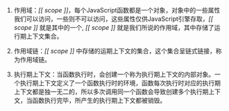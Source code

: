 1. 作用域：*[[ scope ]]*，每个JavaScript函数都是一个对象，对象中的一些属性我们可以访问，一些则不可以访问，这些属性仅供JavaScript引擎存取，*[[ scope ]]* 就是其中的一个,
*[[ scope ]]* 就是我们所说的作用域，其中存储了运行期上下文集合。

2. 作用域链：*[[ scope ]]* 中存储的运期上下文的集合，这个集合呈链式链接，称为作用域链。

3. 执行期上下文：当函数执行时，会创建一个称为执行期上下文的内部对象。一个执行期上下文定义了一个函数执行时的环境，函数每次执行时对应的执行期上下文都是独一无二的，所以多次调用同一个函数会导致创建多个执行期上下文，当函数执行完毕，所产生的执行期上下文都被销毁。

